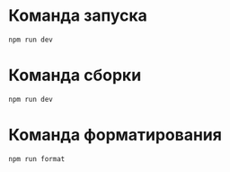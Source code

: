 # Команда запуска

```
npm run dev
```

# Команда сборки

```
npm run dev
```

# Команда форматирования 

```
npm run format
```
